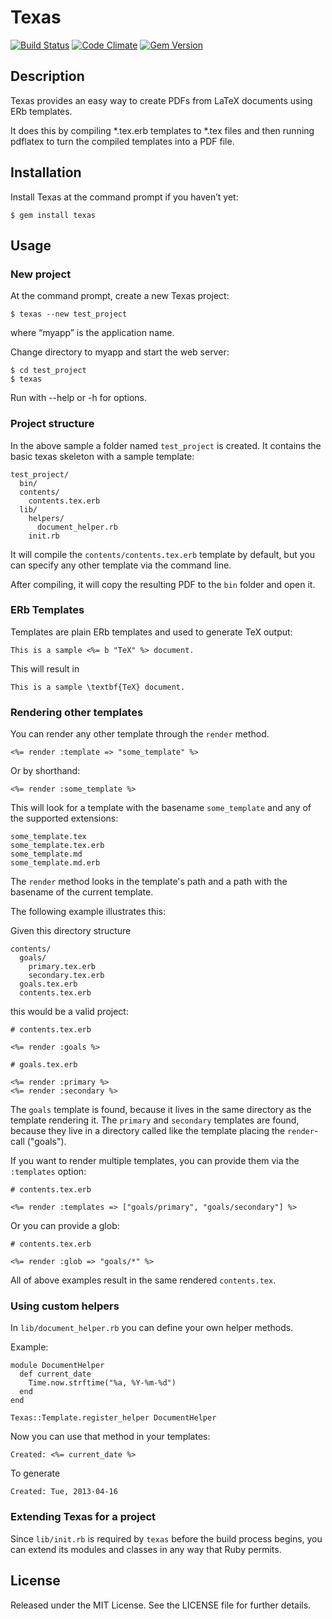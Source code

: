 # Texas

[![Build Status](https://travis-ci.org/rrrene/texas.png?branch=master)](https://travis-ci.org/rrrene/texas) 
[![Code Climate](https://codeclimate.com/github/rrrene/texas.png)](https://codeclimate.com/github/rrrene/texas)
[![Gem Version](https://badge.fury.io/rb/texas.png)](http://badge.fury.io/rb/texas)

## Description

Texas provides an easy way to create PDFs from LaTeX documents using ERb templates.

It does this by compiling *.tex.erb templates to *.tex files and then running pdflatex to turn the compiled templates into a PDF file.



## Installation

Install Texas at the command prompt if you haven’t yet:

    $ gem install texas



## Usage

### New project

At the command prompt, create a new Texas project:

    $ texas --new test_project
    
where “myapp” is the application name.

Change directory to myapp and start the web server:

    $ cd test_project
    $ texas
    
Run with --help or -h for options.



### Project structure    
  
In the above sample a folder named `test_project` is created. It contains the basic texas skeleton with a sample template:

    test_project/
      bin/
      contents/
        contents.tex.erb
      lib/
        helpers/
          document_helper.rb
        init.rb

It will compile the `contents/contents.tex.erb` template by default, but you can specify any other template via the command line. 

After compiling, it will copy the resulting PDF to the `bin` folder and open it.



### ERb Templates

Templates are plain ERb templates and used to generate TeX output:

    This is a sample <%= b "TeX" %> document.

This will result in 

    This is a sample \textbf{TeX} document.



### Rendering other templates

You can render any other template through the `render` method.

    <%= render :template => "some_template" %>

Or by shorthand:

    <%= render :some_template %>

This will look for a template with the basename `some_template` and any of the supported extensions:

    some_template.tex
    some_template.tex.erb
    some_template.md
    some_template.md.erb

The `render` method looks in the template's path and a path with the basename of the current template.

The following example illustrates this:

Given this directory structure

    contents/
      goals/
        primary.tex.erb
        secondary.tex.erb
      goals.tex.erb
      contents.tex.erb

this would be a valid project:

    # contents.tex.erb

    <%= render :goals %>

    # goals.tex.erb

    <%= render :primary %>
    <%= render :secondary %>

The `goals` template is found, because it lives in the same directory as the template rendering it. The `primary` and `secondary` templates are found, because they live in a directory called like the template placing the `render`-call ("goals").

If you want to render multiple templates, you can provide them via the `:templates` option:
	
	# contents.tex.erb
	
    <%= render :templates => ["goals/primary", "goals/secondary"] %>

Or you can provide a glob:
	
	# contents.tex.erb
	
    <%= render :glob => "goals/*" %>

All of above examples result in the same rendered `contents.tex`.


### Using custom helpers

In `lib/document_helper.rb` you can define your own helper methods.

Example:

    module DocumentHelper
      def current_date
        Time.now.strftime("%a, %Y-%m-%d")
      end
    end

    Texas::Template.register_helper DocumentHelper

Now you can use that method in your templates:

    Created: <%= current_date %>

To generate

    Created: Tue, 2013-04-16



### Extending Texas for a project

Since `lib/init.rb` is required by `texas` before the build process begins, you can extend its modules and classes in any way that Ruby permits.



## License

Released under the MIT License. See the LICENSE file for further details.
